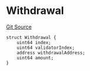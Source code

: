 # Withdrawal
[Git Source](https://github.com/lidofinance/community-staking-module/blob/3a4f57c9cf742468b087015f451ef8dce648f719/src/lib/Types.sol)


```solidity
struct Withdrawal {
    uint64 index;
    uint64 validatorIndex;
    address withdrawalAddress;
    uint64 amount;
}
```

